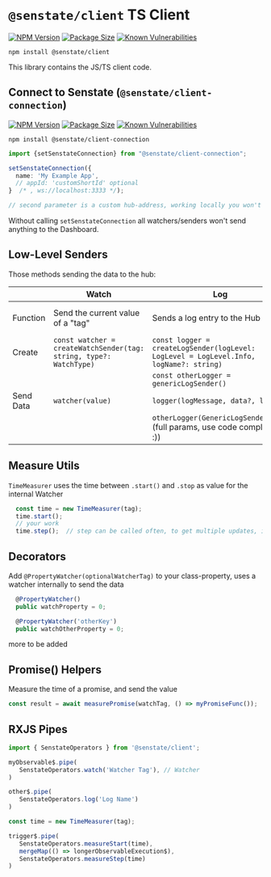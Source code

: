 # `@senstate/client` TS Client

[![NPM Version][client-npm-img]][client-npm-url]
[![Package Size][client-size-img]][client-size-url]
[![Known Vulnerabilities][client-snyk-img]][client-snyk-url]

[client-npm-img]: https://img.shields.io/npm/v/@senstate/client.svg?
[client-npm-url]: https://www.npmjs.com/package/@senstate/client
[client-size-img]: https://img.shields.io/bundlephobia/minzip/@senstate/client.svg
[client-size-url]: https://bundlephobia.com/result?p=@senstate/client
[client-snyk-img]: https://snyk.io/test/npm/@senstate/client/badge.svg
[client-snyk-url]: https://snyk.io/test/npm/@senstate/client

`npm install @senstate/client`

This library contains the JS/TS client code.

## Connect to Senstate (`@senstate/client-connection`)

[![NPM Version][con-npm-img]][con-npm-url]
[![Package Size][con-size-img]][con-size-url]
[![Known Vulnerabilities][con-snyk-img]][con-snyk-url]

[con-npm-img]: https://img.shields.io/npm/v/@senstate/client-connection.svg?
[con-npm-url]: https://www.npmjs.com/package/@senstate/client-connection
[con-size-img]: https://img.shields.io/bundlephobia/minzip/@senstate/client-connection.svg
[con-size-url]: https://bundlephobia.com/result?p=@senstate/client-connection
[con-snyk-img]: https://snyk.io/test/npm/@senstate/client-connection/badge.svg
[con-snyk-url]: https://snyk.io/test/npm/@senstate/client-connection

`npm install @senstate/client-connection`

```ts
import {setSenstateConnection} from "@senstate/client-connection";

setSenstateConnection({
  name: 'My Example App',
  // appId: 'customShortId' optional
}  /* , ws://localhost:3333 */);

// second parameter is a custom hub-address, working locally you won't need to change this
```

Without calling `setSenstateConnection` all watchers/senders won't send anything to the Dashboard.

## Low-Level Senders

Those methods sending the data to the hub:

<!-- markdownlint-disable MD013 -->
|    |Watch|Log|Error|
|--- |--- |--- |--- |
|Function|Send the current value of a "tag"|Sends a log entry to the Hub|Subscribes to the window.onerror method, and send this to the Hub|
|Create|`const watcher = createWatchSender(tag: string, type?: WatchType)`|`const logger = createLogSender(logLevel: LogLevel = LogLevel.Info, logName?: string)`| `registerWindowErrorHandler()`    |
|    | |`const otherLogger = genericLogSender()`    |    |
|Send Data|`watcher(value)` |`logger(logMessage, data?, line?)`| Once an error happened it'll be sent   |
|    | |`otherLogger(GenericLogSenderArgs)`  (full params, use code completion :))   |    |
<!-- markdownlint-enable MD013 -->

## Measure Utils

`TimeMeasurer` uses the time between `.start()` and `.stop` as value for the internal Watcher

```ts
  const time = new TimeMeasurer(tag);
  time.start();
  // your work
  time.step();  // step can be called often, to get multiple updates, if called in a loop
```

## Decorators

Add `@PropertyWatcher(optionalWatcherTag)` to your class-property, uses a watcher internally to
send the data

```ts
  @PropertyWatcher()
  public watchProperty = 0;

  @PropertyWatcher('otherKey')
  public watchOtherProperty = 0;
```

more to be added

## Promise() Helpers

Measure the time of a promise, and send the value

```ts
const result = await measurePromise(watchTag, () => myPromiseFunc());
```

## RXJS Pipes

```ts
import { SenstateOperators } from '@senstate/client';

myObservable$.pipe(
   SenstateOperators.watch('Watcher Tag'), // Watcher
)

other$.pipe(
   SenstateOperators.log('Log Name')
)

const time = new TimeMeasurer(tag);

trigger$.pipe(
   SenstateOperators.measureStart(time),
   mergeMap(() => longerObservableExecution$),
   SenstateOperators.measureStep(time)
)
```

